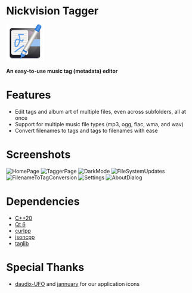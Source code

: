 # Nickvision Tagger
<img src="NickvisionTagger/Resources/icon.svg" width="100" height="100"/>

**An easy-to-use music tag (metadata) editor**

# Features
- Edit tags and album art of multiple files, even across subfolders, all at once
- Support for multiple music file types (mp3, ogg, flac, wma, and wav)
- Convert filenames to tags and tags to filenames with ease

# Screenshots
![HomePage](https://user-images.githubusercontent.com/17648453/182715165-5ae6ed5f-e481-4ddd-b762-a5d72bbc6902.png)
![TaggerPage](https://user-images.githubusercontent.com/17648453/182715170-3ad2c7da-f245-45c8-aa8a-7c7ab6346ef6.png)
![DarkMode](https://user-images.githubusercontent.com/17648453/182715178-b0807e90-1877-4ec9-abab-bcd5aa3644d8.png)
![FileSystemUpdates](https://user-images.githubusercontent.com/17648453/182715183-2c6430c6-b11c-4678-a88e-cfb03d2e054a.png)
![FilenameToTagConversion](https://user-images.githubusercontent.com/17648453/182715191-b1db5dcf-3cef-46f0-80d3-b6cc8fbe1749.png)
![Settings](https://user-images.githubusercontent.com/17648453/182715202-d55b2698-c15b-4ec9-a834-04896e2ebb67.png)
![AboutDialog](https://user-images.githubusercontent.com/17648453/182964865-4d05c690-a154-46bd-9e11-32d9630c5a3a.png)

# Dependencies
- [C++20](https://en.cppreference.com/w/cpp/20)
- [Qt 6](https://www.qt.io/product/qt6)
- [curlpp](http://www.curlpp.org/)
- [jsoncpp](https://github.com/open-source-parsers/jsoncpp)
- [taglib](https://taglib.org/)

# Special Thanks
- [daudix-UFO](https://github.com/daudix-UFO) and [jannuary](https://github.com/jannuary) for our application icons
